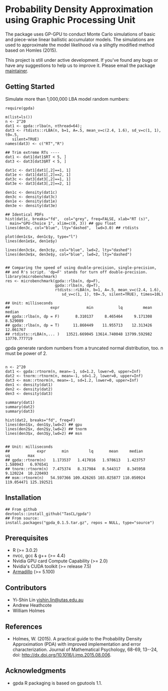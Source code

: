 # Probability Density Approximation using Graphic Processing Unit 

The package uses GP-GPU to conduct Monte Carlo simulations of 
basic and piece-wise linear ballistic accumulator models. The 
simulations are used to approximate the model likelihood via a slihgtly
modified method based on Homles (2015). 

This project is still under active development. If you've found any bugs or
have any suggestions to help us to improve it.  Please email the package 
[maintainer](yishin.lin@utas.edu.au). 


## Getting Started

Simulate more than 1,000,000 LBA model random numbers:

```
require(gpda)

m(list=ls())
n <- 2^20
dat1 <- gpda::rlba(n, nthread=64); 
dat3 <- rtdists::rLBA(n, b=1, A=.5, mean_v=c(2.4, 1.6), sd_v=c(1, 1), t0=.5, 
   silent=TRUE)
names(dat3) <- c("RT","R")

## Trim extreme RTs ----
dat1 <- dat1[dat1$RT < 5, ]
dat3 <- dat3[dat3$RT < 5, ]

dat1c <- dat1[dat1[,2]==1, 1]
dat1e <- dat1[dat1[,2]==2, 1]
dat3c <- dat3[dat3[,2]==1, 1]
dat3e <- dat3[dat3[,2]==2, 1]

den1c <- density(dat1c)
den3c <- density(dat3c)
den1e <- density(dat1e)
den3e <- density(dat3e)

## Identical PDFs
hist(dat1c, breaks="fd",  col="grey", freq=FALSE, xlab="RT (s)", 
  main="GPU-Choice 1", xlim=c(0, 3)) ## gpu float
lines(den3c, col="blue", lty="dashed",  lwd=3.0) ## rtdists

plot(den1c$x, den1c$y, type="l")
lines(den1e$x, den1e$y)

lines(den3c$x, den3c$y, col="blue", lwd=2, lty="dashed")
lines(den3e$x, den3e$y, col="blue", lwd=2, lty="dashed")


## Comparing the speed of using double-precision, single-precision, 
## and R's script. 'dp=F' stands for turn off double-precision. 
library(microbenchmark)
res <- microbenchmark(gpda::rlba(n, dp=F),
                      gpda::rlba(n, dp=T),
                      rtdists::rLBA(n, b=1, A=.5, mean_v=c(2.4, 1.6), 
                         sd_v=c(1, 1), t0=.5, silent=TRUE), times=10L)

## Unit: milliseconds
##                  expr            min           lq         mean       median    
## gpda::rlba(n, dp = F)       8.310137     8.465464     9.171308     8.529089     
## gpda::rlba(n, dp = T)      11.860449    11.955713    12.313426    12.061767    
## rtdists::rLBA(n,... )   13521.669045 13614.740048 13799.592982 13770.777719 

```

gpda generate random numbers from a truncated normal distribution, too. n must
be power of 2.

```

n <- 2^20
dat1 <- gpda::rtnorm(n, mean=-1, sd=1.2, lower=0, upper=Inf)
dat2 <- tnorm::rtnorm(n, mean=-1, sd=1.2, lower=0, upper=Inf)
dat3 <- msm::rtnorm(n, mean=-1, sd=1.2, lower=0, upper=Inf)
den1 <- density(dat1)
den2 <- density(dat2)
den3 <- density(dat3)

summary(dat1)
summary(dat2)
summary(dat3)

hist(dat2, breaks="fd", freq=F)
lines(den1$x, den1$y,lwd=2) ## gpu
lines(den2$x, den2$y,lwd=2) ## tnorm
lines(den3$x, den3$y,lwd=2) ## msn


## Unit: milliseconds
##            expr       min         lq       mean     median         uq        max
## gpda::rtnorm(n)   1.173537   1.417016   1.978613   1.423757   1.580943   6.976541
## tnorm::rtnorm(n)  7.475374   8.317984   8.544317   8.345958   9.120224  10.220493
## msm::rtnorm(n)   54.597366 109.426265 103.025877 110.050924 119.054471 125.192521

```

## Installation 

```
## From github
devtools::install_github("TasCL/gpda")
## From source: 
install.packages("gpda_0.1.5.tar.gz", repos = NULL, type="source")
```

## Prerequisites
 - R (>= 3.0.2)
 - nvcc, gcc & g++ (>= 4.4)
 - Nvidia GPU card Compute Capability (>= 2.0)
 - Nvidia's CUDA toolkit (>= release 7.5)
 - [Armadillo](http://arma.sourceforge.net/download.html) (>= 5.100)
  
## Contributors

- Yi-Shin Lin <yishin.lin@utas.edu.au> 
- Andrew Heathcote 
- William Holmes 

## References
* Holmes, W. (2015). A practical guide to the Probability Density
Approximation (PDA) with improved implementation and error characterization.
Journal of Mathematical Psychology, 68-69, 13--24,
doi: http://dx.doi.org/10.1016/j.jmp.2015.08.006.

## Acknowledgments
* gpda R packaging is based on gputools 1.1.
